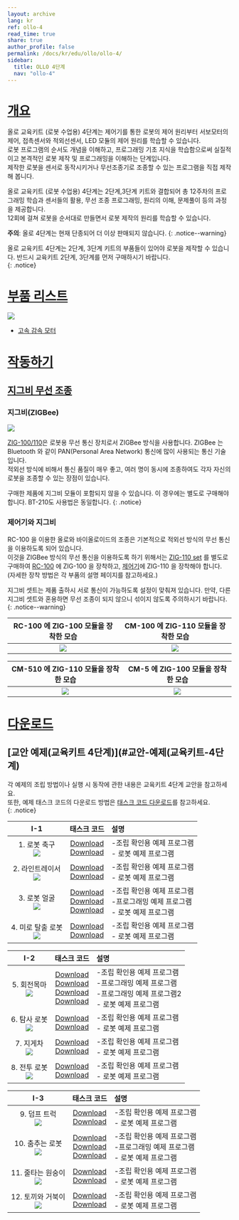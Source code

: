 ```yaml
---
layout: archive
lang: kr
ref: ollo-4
read_time: true
share: true
author_profile: false
permalink: /docs/kr/edu/ollo/ollo-4/
sidebar:
  title: OLLO 4단계
  nav: "ollo-4"
---
```


# [개요](#개요)

올로 교육키트 (로봇 수업용) 4단계는 제어기를 통한 로봇의 제어 원리부터 서보모터의 제어, 접촉센서와 적외선센서, LED 모듈의 제어 원리를 학습할 수 있습니다.  
로봇 프로그램의 순서도 개념을 이해하고, 프로그래밍 기초 지식을 학습함으로써 실질적이고 본격적인 로봇 제작 및 프로그래밍을 이해하는 단계입니다.  
제작한 로봇을 센서로 동작시키거나 무선조종기로 조종할 수 있는 프로그램을 직접 제작해 봅니다.

올로 교육키트 (로봇 수업용) 4단계는 2단계,3단계 키트와 결합되어 총 12주차의 프로그래밍 학습과 센서들의 활용, 무선 조종 프로그래밍, 원리의 이해, 문제풀이 등의 과정을 제공합니다.  
12회에 걸쳐 로봇을 순서대로 만들면서 로봇 제작의 원리를 학습할 수 있습니다.


**주의**: 올로 4단계는 현재 단종되어 더 이상 판매되지 않습니다.
{: .notice--warning}

올로 교육키트 4단계는 2단계, 3단계 키트의 부품들이 있어야 로봇을 제작할 수 있습니다. 반드시 교육키트 2단계, 3단계를 먼저 구매하시기 바랍니다.  
{: .notice}

# [부품 리스트](#부품-리스트)


 ![](/assets/images/edu/ollo/edu_4th_partlist_kr.png)

- [고속 감속 모터]

# [작동하기](#작동하기)

## [지그비 무선 조종](#지그비-무선-조종)

### 지그비(ZIGBee)

![](/assets/images/edu/ollo/zig_100_110_kr.png)

[ZIG-100/110]은 로봇용 무선 통신 장치로서 ZIGBee 방식을 사용합니다. ZIGBee 는 Bluetooth 와 같이 PAN(Personal Area Network) 통신에 많이 사용되는 통신 기술입니다.  
적외선 방식에 비해서 통신 품질이 매우 좋고, 여러 명이 동시에 조종하여도 각자 자신의 로봇을 조종할 수 있는 장점이 있습니다.

구매한 제품에 지그비 모듈이 포함되지 않을 수 있습니다. 이 경우에는 별도로 구매해야 합니다. BT-210도 사용법은 동일합니다.
{: .notice}

### 제어기와 지그비

RC-100 을 이용한 올로와 바이올로이드의 조종은 기본적으로 적외선 방식의 무선 통신을 이용하도록 되어 있습니다.  
이것을 ZIGBee 방식의 무선 통신을 이용하도록 하기 위해서는 [ZIG-110 set] 를 별도로 구매하여 [RC-100] 에 ZIG-100 을 장착하고, [제어기]에 ZIG-110 을 장착해야 합니다.  
(자세한 장착 방법은 각 부품의 설명 페이지를 참고하세요.)

지그비 셋트는 제품 출하시 서로 통신이 가능하도록 설정이 맞춰져 있습니다. 만약, 다른 지그비 셋트와 혼용하면 무선 조종이 되지 않으니 섞이지 않도록 주의하시기 바랍니다.   
{: .notice--warning}

|RC-100 에 ZIG-100 모듈을 장착한 모습|CM-100 에 ZIG-110 모듈을 장착한 모습|
|:-----:|:-----:|
|![](/assets/images/edu/ollo/rc-100_zig-100_insert4_kr.jpg)|![](/assets/images/edu/ollo/cm100_zig110_kr.jpg)|

|CM-510 에 ZIG-110 모듈을 장착한 모습|CM-5 에 ZIG-100 모듈을 장착한 모습|
|:-----:|:-----:|
|![](/assets/images/edu/ollo/cm510_zig110_kr.png)|![](/assets/images/edu/ollo/cm5_zig100_kr.png)|


# [다운로드](#다운로드)

## [교안 예제(교육키트 4단계)](#교안-예제(교육키트-4단계)

각 예제의 조립 방법이나 실행 시 동작에 관한 내용은 교육키트 4단계 교안을 참고하세요.   
또한, 예제 태스크 코드의 다운로드 방법은 [태스크 코드 다운로드]를 참고하세요.  
{: .notice}

|I-1|태스크 코드|설명|
| :---: | :-----: | :--- |
|1. 로봇 축구<br />![](/assets/images/edu/ollo/l4_hockey_kr.jpg)|[Download][OLLO_L4_SoccerASM_KR.tsk]<br />[Download][OLLO_L4_Soccer_KR.tsk]|-조립 확인용 예제 프로그램<br />- 로봇 예제 프로그램|
|2. 라인트레이서<br /> ![](/assets/images/edu/ollo/l4_line-tracer_kr.jpg)|[Download][OLLO_L4_LinetracerASM_KR.tsk]<br />[Download][OLLO_L4_Linetracer_KR.tsk]|-조립 확인용 예제 프로그램<br />- 로봇 예제 프로그램|
|3. 로봇 얼굴<br />![](/assets/images/edu/ollo/l4_face_kr.jpg)|[Download][OLLO_L4_FaceASM_KR.tsk]<br />[Download][OLLO_L4_FaceExam_KR.tsk]<br />[Download][OLLO_L4_Face_KR.tsk]|-조립 확인용 예제 프로그램<br />-프로그래밍 예제 프로그램<br />- 로봇 예제 프로그램|
|4. 미로 탈출 로봇<br />![](/assets/images/edu/ollo/l4_micro-mouse_kr.jpg)|[Download][CM100_L4_MicroMouseASM_KR.tsk]<br />[Download][OLLO_L4_MicroMouse_KR.tsk]<br />|-조립 확인용 예제 프로그램<br />- 로봇 예제 프로그램|

|I-2|태스크 코드|설명|
| :---: | :-----: | :--- |
|5. 회전목마<br />![](/assets/images/edu/ollo/l4_carousel_kr.jpg)|[Download][OLLO_L4_CarouselASM_KR.tsk]<br />[Download][OLLO_L4_CarouselExam1_KR.tsk]<br />[Download][OLLO_L4_CarouselExam2_KR.tsk]<br />[Download][OLLO_L4_Carousel_KR.tsk]|-조립 확인용 예제 프로그램<br />-프로그래밍 예제 프로그램<br />-프로그래밍 예제 프로그램2<br />- 로봇 예제 프로그램|
|6. 탐사 로봇<br />![](/assets/images/edu/ollo/l4_gripper_kr.jpg)|[Download][OLLO_L4_ExplorerASM_KR.tsk]<br />[Download][OLLO_L4_Explorer_KR.tsk]|-조립 확인용 예제 프로그램<br />- 로봇 예제 프로그램|
|7. 지게차<br />![](/assets/images/edu/ollo/l4_forklift_kr.jpg)|[Download][OLLO_L4_ForkliftASM_KR.tsk]<br />[Download][OLLO_L4_Forklift_KR.tsk]|-조립 확인용 예제 프로그램<br />- 로봇 예제 프로그램|
|8. 전투 로봇<br />![](/assets/images/edu/ollo/l4_war_robot_kr.jpg)|[Download][OLLO_L4_WarRobotASM_KR.tsk]<br />[Download][OLLO_L4_WarRobot_KR.tsk]|-조립 확인용 예제 프로그램<br />- 로봇 예제 프로그램|

|I-3|태스크 코드|설명|
| :---: | :-----: | :--- |
|9. 덤프 트럭<br />![](/assets/images/edu/ollo/l4_truck_kr.jpg)|[Download][OLLO_L4_DumpTruckASM_KR.tsk]<br />[Download][OLLO_L4_DumpTruck_KR.tsk]|-조립 확인용 예제 프로그램<br />- 로봇 예제 프로그램|
|10. 춤추는 로봇<br />![](/assets/images/edu/ollo/l4_dancer_kr.jpg)|[Download][OLLO_L4_DanceRobotASM_KR.tsk]<br />[Download][OLLO_L4_DanceRobotExam_KR.tsk]<br />[Download][OLLO_L4_DanceRobot_KR.tsk]|-조립 확인용 예제 프로그램<br />-프로그래밍 예제 프로그램<br />- 로봇 예제 프로그램|
|11. 줄타는 원숭이<br />![](/assets/images/edu/ollo/l4_ropedancer_kr.jpg)|[Download][OLLO_L4_MonkeyASM_KR.tsk]<br />[Download][OLLO_L4_Monkey_KR.tsk]|-조립 확인용 예제 프로그램<br />- 로봇 예제 프로그램|
|12. 토끼와 거북이<br />![](/assets/images/edu/ollo/l4_rabbit_turtle_kr.jpg)|[Download][OLLO_L4_RabbitTurtleASM_KR.tsk]<br />[Download][OLLO_L4_RabbitTurtle_KR.tsk]|-조립 확인용 예제 프로그램<br />- 로봇 예제 프로그램|


[고속 감속 모터]: /docs/kr/parts/motor/h_speed_geared_motor/
[ZIG-100/110]: /docs/kr/parts/communication/zig-110/
[ZIG-110 set]: /docs/kr/parts/communication/zig-110/
[RC-100]: /docs/kr/parts/communication/rc-100/
[제어기]: /docs/kr/parts/controller/controller_compatibility/
[태스크 코드 다운로드]: /docs/kr/faq/download_task_code/
[OLLO_L4_SoccerASM_KR.tsk]: http://support.robotis.com/ko/baggage_files/ollo/edu_4th/ollo_l4_soccerasm_kr.tsk
[OLLO_L4_Soccer_KR.tsk]: http://support.robotis.com/ko/baggage_files/ollo/edu_4th/ollo_l4_soccer_kr.tsk
[OLLO_L4_LinetracerASM_KR.tsk]: http://support.robotis.com/ko/baggage_files/ollo/edu_4th/ollo_l4_linetracerasm_kr.tsk
[OLLO_L4_Linetracer_KR.tsk]: http://support.robotis.com/ko/baggage_files/ollo/edu_4th/ollo_l4_linetracer_kr.tsk
[OLLO_L4_FaceASM_KR.tsk]: http://support.robotis.com/ko/baggage_files/ollo/edu_4th/ollo_l4_faceasm_kr.tsk
[OLLO_L4_FaceExam_KR.tsk]: http://support.robotis.com/ko/baggage_files/ollo/edu_4th/ollo_l4_faceexam_kr.tsk
[OLLO_L4_Face_KR.tsk]: http://support.robotis.com/ko/baggage_files/ollo/edu_4th/ollo_l4_face_kr.tsk
[CM100_L4_MicroMouseASM_KR.tsk]: http://support.robotis.com/ko/baggage_files/ollo/edu_4th/ollo_l4_micromouseasm_kr.tsk
[OLLO_L4_MicroMouse_KR.tsk]: http://support.robotis.com/ko/baggage_files/ollo/edu_4th/ollo_l4_micromouse_kr.tsk
[OLLO_L4_CarouselASM_KR.tsk]: http://support.robotis.com/ko/baggage_files/ollo/edu_4th/ollo_l4_carouselasm_kr.tsk
[OLLO_L4_CarouselExam1_KR.tsk]: http://support.robotis.com/ko/baggage_files/ollo/edu_4th/ollo_l4_carouselexam1_kr.tsk
[OLLO_L4_CarouselExam2_KR.tsk]: http://support.robotis.com/ko/baggage_files/ollo/edu_4th/ollo_l4_carouselexam2_kr.tsk
[OLLO_L4_Carousel_KR.tsk]: http://support.robotis.com/ko/baggage_files/ollo/edu_4th/ollo_l4_carousel_kr.tsk
[OLLO_L4_ExplorerASM_KR.tsk]: http://support.robotis.com/ko/baggage_files/ollo/edu_4th/ollo_l4_explorerasm_kr.tsk
[OLLO_L4_Explorer_KR.tsk]: http://support.robotis.com/ko/baggage_files/ollo/edu_4th/ollo_l4_explorer_kr.tsk
[OLLO_L4_ForkliftASM_KR.tsk]: http://support.robotis.com/ko/baggage_files/ollo/edu_4th/ollo_l4_forkliftasm_kr.tsk
[OLLO_L4_Forklift_KR.tsk]: http://support.robotis.com/ko/baggage_files/ollo/edu_4th/ollo_l4_forklift_kr.tsk
[OLLO_L4_WarRobotASM_KR.tsk]: http://support.robotis.com/ko/baggage_files/ollo/edu_4th/ollo_l4_warrobotasm_kr.tsk
[OLLO_L4_WarRobot_KR.tsk]: http://support.robotis.com/ko/baggage_files/ollo/edu_4th/ollo_l4_warrobot_kr.tsk
[OLLO_L4_DumpTruckASM_KR.tsk]: http://support.robotis.com/ko/baggage_files/ollo/edu_4th/ollo_l4_dumptruckasm_kr.tsk
[OLLO_L4_DumpTruck_KR.tsk]: http://support.robotis.com/ko/baggage_files/ollo/edu_4th/ollo_l4_dumptruck_kr.tsk
[OLLO_L4_DanceRobotASM_KR.tsk]: http://support.robotis.com/ko/baggage_files/ollo/edu_4th/ollo_l4_dancerobotasm_kr.tsk
[OLLO_L4_DanceRobotExam_KR.tsk]: http://support.robotis.com/ko/baggage_files/ollo/edu_4th/ollo_l4_dancerobotexam_kr.tsk
[OLLO_L4_DanceRobot_KR.tsk]: http://support.robotis.com/ko/baggage_files/ollo/edu_4th/ollo_l4_dancerobot_kr.tsk
[OLLO_L4_MonkeyASM_KR.tsk]: http://support.robotis.com/ko/baggage_files/ollo/edu_4th/ollo_l4_monkeyasm_kr.tsk
[OLLO_L4_Monkey_KR.tsk]: http://support.robotis.com/ko/baggage_files/ollo/edu_4th/ollo_l4_monkey_kr.tsk
[OLLO_L4_RabbitTurtleASM_KR.tsk]: http://support.robotis.com/ko/baggage_files/ollo/edu_4th/ollo_l4_rabbitturtleasm_kr.tsk
[OLLO_L4_RabbitTurtle_KR.tsk]: http://support.robotis.com/ko/baggage_files/ollo/edu_4th/ollo_l4_rabbitturtle_kr.tsk
